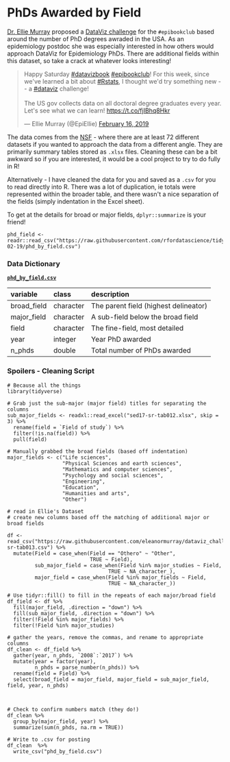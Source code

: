 # PhDs Awarded by Field

[Dr. Ellie Murray](https://twitter.com/EpiEllie) proposed a [DataViz challenge](https://twitter.com/EpiEllie/status/1096876638632140805) for the `#epibookclub` based around the number of PhD degrees awraded in the USA. As an epidemiology postdoc she was especially interested in how others would approach DataViz for Epidemiology PhDs. There are additional fields within this dataset, so take a crack at whatever looks interesting!

<blockquote class="twitter-tweet" data-lang="en"><p lang="en" dir="ltr">Happy Saturday <a href="https://twitter.com/hashtag/datavizbook?src=hash&amp;ref_src=twsrc%5Etfw">#datavizbook</a> <a href="https://twitter.com/hashtag/epibookclub?src=hash&amp;ref_src=twsrc%5Etfw">#epibookclub</a>! For this week, since we&#39;ve learned a bit about <a href="https://twitter.com/hashtag/Rstats?src=hash&amp;ref_src=twsrc%5Etfw">#Rstats</a>, I thought we&#39;d try something new -- a <a href="https://twitter.com/hashtag/dataviz?src=hash&amp;ref_src=twsrc%5Etfw">#dataviz</a> challenge! <br><br>The US gov collects data on all doctoral degree graduates every year. Let&#39;s see what we can learn! <a href="https://t.co/fjIBhq8Hkr">https://t.co/fjIBhq8Hkr</a></p>&mdash; Ellie Murray (@EpiEllie) <a href="https://twitter.com/EpiEllie/status/1096876638632140805?ref_src=twsrc%5Etfw">February 16, 2019</a></blockquote>
<script async src="https://platform.twitter.com/widgets.js" charset="utf-8"></script>


The data comes from the [NSF](https://ncses.nsf.gov/pubs/nsf19301/data) - where there are at least 72 different datasets if you wanted to approach the data from a different angle. They are primarily summary tables stored as `.xlsx` files. Cleaning these can be a bit awkward so if you are interested, it would be a cool project to try to do fully in R!

Alternatively - I have cleaned the data for you and saved as a `.csv` for you to read directly into R. There was a lot of duplication, ie totals were represented within the broader table, and there wasn't a nice separation of the fields (simply indentation in the Excel sheet).

To get at the details for broad or major fields, `dplyr::summarize` is your friend!

```{r}
phd_field <- readr::read_csv("https://raw.githubusercontent.com/rfordatascience/tidytuesday/master/data/2019/2019-02-19/phd_by_field.csv")
```

### Data Dictionary

[**`phd_by_field.csv`**](phd_by_field.csv)  

|variable    |class     |description |
|:-----------|:---------|:-----------|
|broad_field |character | The parent field (highest delineator)          |
|major_field |character | A sub-field below the broad field           |
|field       |character | The fine-field, most detailed          |
|year        |integer   | Year PhD awarded       |
|n_phds      |double    | Total number of PhDs awarded       |



### Spoilers - Cleaning Script

```{r}
# Because all the things
library(tidyverse)
```

```{r}
# Grab just the sub-major (major field) titles for separating the columns
sub_major_fields <- readxl::read_excel("sed17-sr-tab012.xlsx", skip = 3) %>% 
  rename(field = `Field of study`) %>% 
  filter(!is.na(field)) %>% 
  pull(field)

# Manually grabbed the broad fields (based off indentation)
major_fields <- c("Life sciences", 
                  "Physical Sciences and earth sciences", 
                  "Mathematics and computer sciences",
                  "Psychology and social sciences", 
                  "Engineering",
                  "Education",
                  "Humanities and arts",
                  "Other")

# read in Ellie's Dataset
# create new columns based off the matching of additional major or broad fields

df <- read_csv("https://raw.githubusercontent.com/eleanormurray/dataviz_challenges/master/sed17-sr-tab013.csv") %>% 
  mutate(Field = case_when(Field == "Othero" ~ "Other",
                           TRUE ~ Field),
         sub_major_field = case_when(Field %in% major_studies ~ Field,
                                 TRUE ~ NA_character_),
         major_field = case_when(Field %in% major_fields ~ Field,
                                 TRUE ~ NA_character_))

# Use tidyr::fill() to fill in the repeats of each major/broad field
df_field <- df %>% 
  fill(major_field, .direction = "down") %>% 
  fill(sub_major_field, .direction = "down") %>% 
  filter(!Field %in% major_fields) %>% 
  filter(!Field %in% major_studies)

# gather the years, remove the commas, and rename to appropriate columns
df_clean <- df_field %>% 
  gather(year, n_phds, `2008`:`2017`) %>% 
  mutate(year = factor(year),
         n_phds = parse_number(n_phds)) %>%
  rename(field = Field) %>% 
  select(broad_field = major_field, major_field = sub_major_field, field, year, n_phds)
  
```


```{r}

# Check to confirm numbers match (they do!)
df_clean %>% 
  group_by(major_field, year) %>% 
  summarize(sum(n_phds, na.rm = TRUE))
```


```{r}
# Write to .csv for posting
df_clean  %>% 
  write_csv("phd_by_field.csv")
```